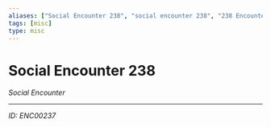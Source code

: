 ```yaml
---
aliases: ["Social Encounter 238", "social encounter 238", "238 Encounter Social"]
tags: [misc]
type: misc
---
```


# Social Encounter 238

*Social Encounter*

---
*ID: ENC00237*